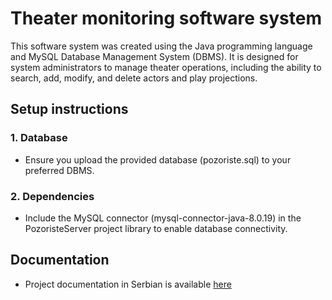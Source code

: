 # Theater monitoring software system 

This software system was created using the Java programming language and MySQL Database Management System (DBMS). It is designed for system administrators to manage theater operations, including the ability to search, add, modify, and delete actors and play projections.

## Setup instructions
### 1. Database
- Ensure you upload the provided database (pozoriste.sql) to your preferred DBMS.

### 2. Dependencies
- Include the MySQL connector (mysql-connector-java-8.0.19) in the PozoristeServer project library to enable database connectivity.

## Documentation
- Project documentation in Serbian is available [here](https://github.com/user-attachments/files/17691521/Documentation.for.Theater.monitoring.software.system.Serbian.pdf)
